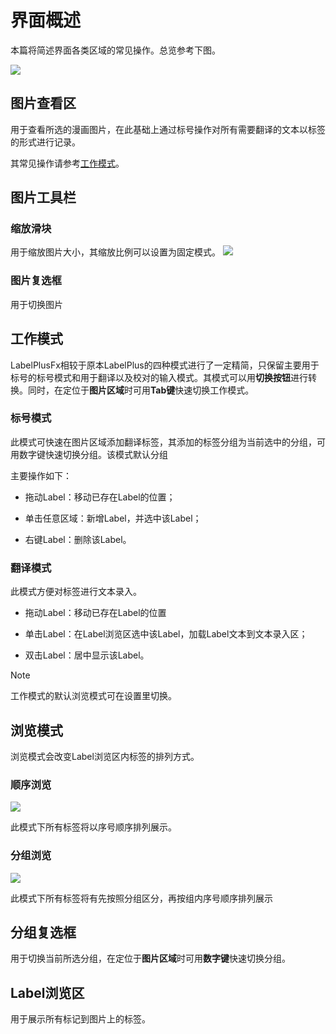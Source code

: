 # 界面概述

本篇将简述界面各类区域的常见操作。总览参考下图。

![](https://image.yeding.top/img/20250525112512523.png)

## 图片查看区

用于查看所选的漫画图片，在此基础上通过标号操作对所有需要翻译的文本以标签的形式进行记录。

其常见操作请参考[工作模式](#工作模式)。

## 图片工具栏

### 缩放滑块

用于缩放图片大小，其缩放比例可以设置为固定模式。
![](https://image.yeding.top/img/20250524232054455.png)

### 图片复选框

用于切换图片

## 工作模式

LabelPlusFx相较于原本LabelPlus的四种模式进行了一定精简，只保留主要用于标号的标号模式和用于翻译以及校对的输入模式。其模式可以用**切换按钮**进行转换。同时，在定位于**图片区域**时可用**Tab键**快速切换工作模式。

### 标号模式

此模式可快速在图片区域添加翻译标签，其添加的标签分组为当前选中的分组，可用数字键快速切换分组。该模式默认分组

主要操作如下：

- 拖动Label：移动已存在Label的位置；

- 单击任意区域：新增Label，并选中该Label；

- 右键Label：删除该Label。

### 翻译模式

此模式方便对标签进行文本录入。

- 拖动Label：移动已存在Label的位置

- 单击Label：在Label浏览区选中该Label，加载Label文本到文本录入区；

- 双击Label：居中显示该Label。

> [!NOTE]
> 工作模式的默认浏览模式可在设置里切换。

## 浏览模式

浏览模式会改变Label浏览区内标签的排列方式。

### 顺序浏览

![](https://image.yeding.top/img/20250618113633998.png)

此模式下所有标签将以序号顺序排列展示。

### 分组浏览

![](https://image.yeding.top/img/20250618113908873.png)

此模式下所有标签将有先按照分组区分，再按组内序号顺序排列展示

## 分组复选框

用于切换当前所选分组，在定位于**图片区域**时可用**数字键**快速切换分组。

## Label浏览区

用于展示所有标记到图片上的标签。






